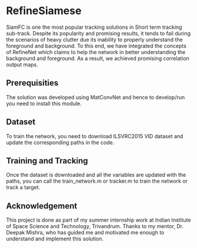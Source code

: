 # RefineSiamese
SiamFC is one the most popular tracking solutions in Short term tracking sub-track. Despite its popularity and promising results, it tends to fail during the scenarios of heavy clutter due its inability to properly understand the foreground and background. To this end, we have integrated the concepts of RefineNet which claims to help the network in better understanding the background and foreground. As a result, we achieved promising correlation output maps.


## Prerequisities
The solution was developed using MatConvNet and hence to develop/run you need to install this module.

## Dataset
To train the network, you need to download ILSVRC2015 VID dataset and update the corresponding paths in the code.

## Training and Tracking
Once the dataset is downloaded and all the variables are updated with the paths, you can call the train_network.m or tracker.m to train the network or track a target.

## Acknowledgement
This project is done as part of my summer internship work at Indian Institute of Space Science and Technology, Trivandrum.
Thanks to my mentor, Dr. Deepak Mishra, who has guided me and motivated me enough to understand and implement this solution.
